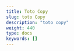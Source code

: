 ```yaml
---
title: Toto Copy
slug: toto Copy
description: "toto copy"
weight: 440
type: docs
keywords: []
---
```

